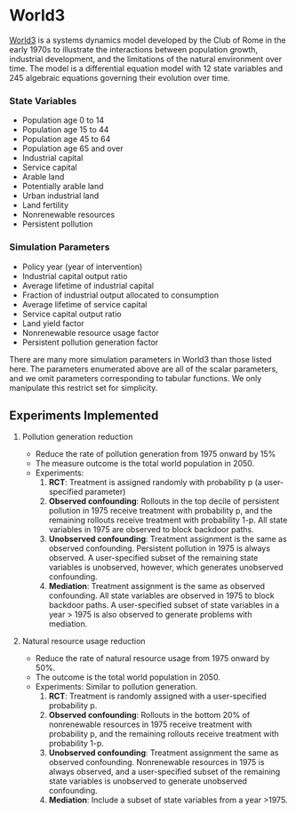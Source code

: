 # World3
[World3](https://en.wikipedia.org/wiki/World3) is a systems dynamics model
developed by the Club of Rome in the early 1970s to illustrate the interactions
between population growth, industrial development, and the limitations of the
natural environment over time.  The model is a differential equation model with
12 state variables and 245 algebraic equations governing their evolution over
time.

### State Variables
* Population age 0 to 14
* Population age 15 to 44
* Population age 45 to 64
* Population age 65 and over
* Industrial capital
* Service capital
* Arable land
* Potentially arable land
* Urban industrial land
* Land fertility
* Nonrenewable resources
* Persistent pollution

### Simulation Parameters
* Policy year (year of intervention)
* Industrial capital output ratio
* Average lifetime of industrial capital
* Fraction of industrial output allocated to consumption
* Average lifetime of service capital
* Service capital output ratio
* Land yield factor
* Nonrenewable resource usage factor
* Persistent pollution generation factor

There are many more simulation parameters in World3 than those listed here.
The parameters enumerated above are all of the scalar parameters, and we omit
parameters corresponding to tabular functions. We only manipulate this restrict
set for simplicity.

## Experiments Implemented
1. Pollution generation reduction 
    - Reduce the rate of pollution generation from 1975 onward by 15%
    - The measure outcome is the total world population in 2050.
    - Experiments:
        1. **RCT**: Treatment is assigned randomly with probability p (a user-specified parameter)
        2. **Observed confounding**: Rollouts in the top decile of persistent
        pollution in 1975 receive treatment with probability p, and the
        remaining rollouts receive treatment with probability 1-p. All state
        variables in 1975 are observed to block backdoor paths.
        3. **Unobserved confounding**: Treatment assignment is the same as
        observed confounding. Persistent pollution in 1975 is always observed. A
        user-specified subset of the remaining state variables is unobserved,
        however, which generates unobserved confounding.
        4. **Mediation**: Treatment assignment is the same as observed
        confounding. All state variables are observed in 1975 to block backdoor
        paths. A user-specified subset of state variables in a year > 1975 is
        also observed to generate problems with mediation.

2. Natural resource usage reduction
    - Reduce the rate of natural resource usage from 1975 onward by 50%.
    - The outcome is the total world population in 2050.
    - Experiments: Similar to pollution generation.
        1. **RCT**: Treatment is randomly assigned with a user-specified
        probability p.
        2. **Observed confounding**: Rollouts in the bottom 20% of nonrenewable
        resources in 1975 receive treatment with probability p, and the
        remaining rollouts receive treatment with probability 1-p.
        3. **Unobserved confounding**: Treatment assignment the same as observed
        confounding. Nonrenewable resources in 1975 is always observed, and a
        user-specified subset of the remaining state variables is unobserved to
        generate unobserved confounding.
        4. **Mediation**: Include a subset of state variables from a year >1975.
